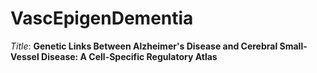 # VascEpigenDementia

*Title*: **Genetic Links Between Alzheimer's Disease and Cerebral Small-Vessel Disease: A Cell-Specific Regulatory Atlas**

